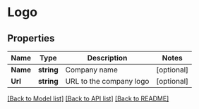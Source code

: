 # Logo

## Properties

Name | Type | Description | Notes
------------ | ------------- | ------------- | -------------
**Name** | **string** | Company name | [optional] 
**Url** | **string** | URL to the company logo | [optional] 

[[Back to Model list]](../README.md#documentation-for-models) [[Back to API list]](../README.md#documentation-for-api-endpoints) [[Back to README]](../README.md)


